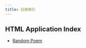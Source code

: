 ```yaml
---
title: 应用索引
---
```


## HTML Application Index
- [Random Poem](https://billzhou233.github.io/0/randpoem.htm)